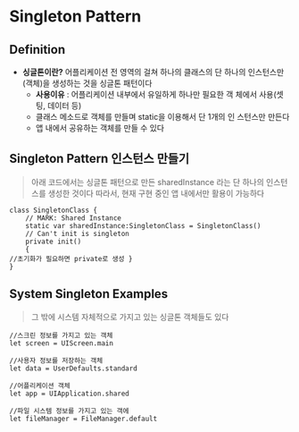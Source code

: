# Singleton Pattern

## Definition

- **싱글톤이란?** 어플리케이션 전 영역의 걸쳐 하나의 클래스의 단 하나의 인스턴스만(객체)을 생성하는 것을 싱글톤 패턴이다
  - **사용이유** : 어플리케이션 내부에서 유일하게 하나만 필요한 객 체에서 사용(셋팅, 데이터 등)
  - 클래스 메소드로 객체를 만들며 static을 이용해서 단 1개의 인 스턴스만 만든다
  - 앱 내에서 공유하는 객체를 만들 수 있다

## Singleton Pattern 인스턴스 만들기

> 아래 코드에서는 싱글톤 패턴으로 만든 sharedInstance 라는 단 하나의 인스턴스를 생성한 것이다
> 따라서, 현재 구현 중인 앱 내에서만 활용이 가능하다

~~~
class SingletonClass {
    // MARK: Shared Instance
    static var sharedInstance:SingletonClass = SingletonClass()
    // Can't init is singleton
    private init()
    {
//초기화가 필요하면 private로 생성 }
}
~~~

## System Singleton Examples

> 그 밖에 시스템 자체적으로 가지고 있는 싱글톤 객체들도 있다

~~~
//스크린 정보를 가지고 있는 객체
let screen = UIScreen.main 

//사용자 정보를 저장하는 객체
let data = UserDefaults.standard 

//어플리케이션 객체
let app = UIApplication.shared

//파일 시스템 정보를 가지고 있는 객에
let fileManager = FileManager.default
~~~